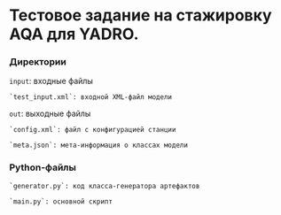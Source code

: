 # Тестовое задание на стажировку AQA для YADRO.
### Директории
`input`: входные файлы

    `test_input.xml`: входной XML-файл модели
  
`out`: выходные файлы

    `config.xml`: файл с конфигурацией станции
  
    `meta.json`: мета-информация о классах модели
  
### Python-файлы
    `generator.py`: код класса-генератора артефактов

    `main.py`: основной скрипт
